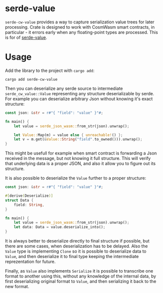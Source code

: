 # serde-value

`serde-cw-value` provides a way to capture serialization value trees for later
processing. Crate is designed to work with CosmWasm smart contracts, in
particular - it errors early when any floating-point types are processed. This
is for of [serde-value](https://github.com/arcnmx/serde-value).

# Usage

Add the library to the project with `cargo add`:

```
cargo add serde-cw-value
```

Then you can deserialize any serde source to intermediate
`serde_cw_value::Value` representing any structure deserializable by serde. For
example you can deserialize arbitrary Json without knowing it's exact
structure:

```rust
const json: &str = r#"{ "field": "value" }"#;

fn main() {
    let value = serde_json_wasm::from_str(json).unwrap();

    let Value::Map(m) = value else { unreachable!() };
    let v = m.get(&Value::String("field".to_owned())).unwrap();
}
```

This might be usefull for example when smart contract is forwarding a Json
received in the message, but not knowing it full structure. This will verify
that underlying data is a proper JSON, and also it allow you to figure out its
structure.

It is also possible to deserialize the `Value` further to a proper structure:

```rust
const json: &str = r#"{ "field": "value" }"#;

#[derive(Deserialize)]
struct Data {
    field: String,
}

fn main() {
    let value = serde_json_wasm::from_str(json).unwrap();
    let data: Data = value.deserialize_into();
}
```

It is always better to deserialize directly to final structure if possible, but
there are some cases, when deserialization has to be delayed. Also the `Value`
type is implementing `Clone` so it is possible to deserialize data to `Value`,
and then deserialize it to final type keeping the intermediate reprezentation
for future.

Finally, as `Value` also implements `Serialize` it is possible to transcribe one
format to another using this, without any knowledge of the internal data, by
first deserializing original format to `Value`, and then serializing it back
to the new format.
